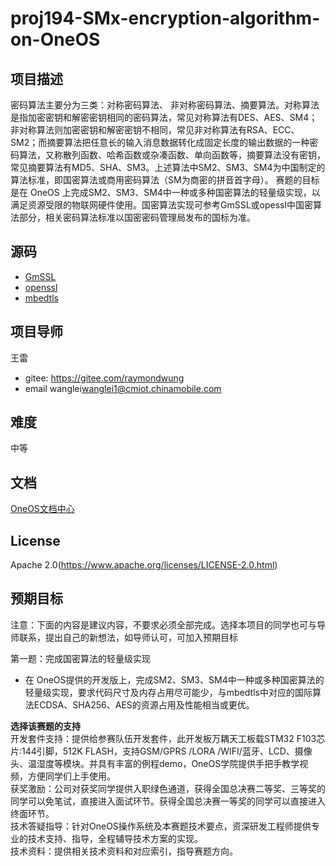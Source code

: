# proj194-SMx-encryption-algorithm-on-OneOS

## 项目描述
密码算法主要分为三类：对称密码算法、 非对称密码算法、摘要算法。对称算法是指加密密钥和解密密钥相同的密码算法，常见对称算法有DES、AES、SM4；非对称算法则加密密钥和解密密钥不相同，常见非对称算法有RSA、ECC、SM2；而摘要算法把任意长的输入消息数据转化成固定长度的输出数据的一种密码算法，又称散列函数、哈希函数或杂凑函数、单向函数等，摘要算法没有密钥，常见摘要算法有MD5、SHA、SM3。上述算法中SM2、SM3、SM4为中国制定的算法标准，即国密算法或商用密码算法（SM为商密的拼音首字母）。
赛题的目标是在 OneOS 上完成SM2、SM3、SM4中一种或多种国密算法的轻量级实现，以满足资源受限的物联网硬件使用。国密算法实现可参考GmSSL或opessl中国密算法部分，相关密码算法标准以国密密码管理局发布的国标为准。

## 源码

- [GmSSL](https://www.gmssl.cn/gmssl/index.jsp)
- [openssl](https://github.com/openssl/openssl)
- [mbedtls](https://github.com/Mbed-TLS/mbedtls)

## 项目导师
王雷

- gitee: https://gitee.com/raymondwung
- email wanglei<wanglei1@cmiot.chinamobile.com>

## 难度
中等

## 文档
[OneOS文档中心](https://os.iot.10086.cn/v2/doc/homePage)

## License
Apache 2.0(https://www.apache.org/licenses/LICENSE-2.0.html)

## 预期目标
注意：下面的内容是建议内容，不要求必须全部完成。选择本项目的同学也可与导师联系，提出自己的新想法，如导师认可，可加入预期目标

第一题：完成国密算法的轻量级实现
-	在 OneOS提供的开发版上，完成SM2、SM3、SM4中一种或多种国密算法的轻量级实现，要求代码尺寸及内存占用尽可能少，与mbedtls中对应的国际算法ECDSA、SHA256、AES的资源占用及性能相当或更优。

**选择该赛题的支持**  
开发套件支持：提供给参赛队伍开发套件，此开发板万耦天工板载STM32 F103芯片:144引脚，512K FLASH，支持GSM/GPRS /LORA /WIFI/蓝牙、LCD、摄像头、温湿度等模块。并具有丰富的例程demo，OneOS学院提供手把手教学视频，方便同学们上手使用。  
获奖激励：公司对获奖同学提供入职绿色通道，获得全国总决赛二等奖、三等奖的同学可以免笔试，直接进入面试环节。获得全国总决赛一等奖的同学可以直接进入终面环节。  
技术答疑指导：针对OneOS操作系统及本赛题技术要点，资深研发工程师提供专业的技术支持、指导，全程辅导技术方案的实现。  
技术资料：提供相关技术资料和对应索引，指导赛题方向。  
